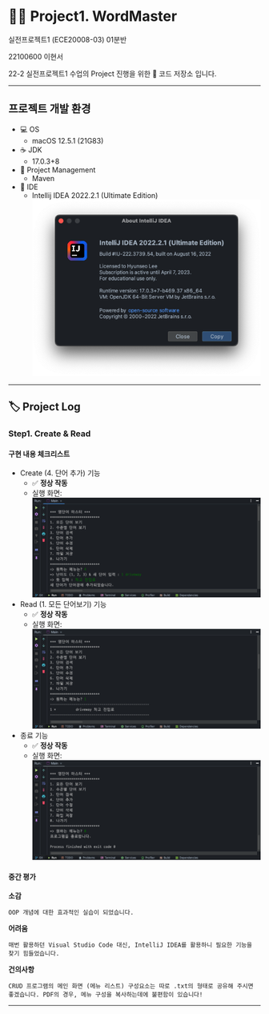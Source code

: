 # 🧑‍💻 Project1. WordMaster

실전프로젝트1 (ECE20008-03) 01분반

22100600 이현서

22-2 실전프로젝트1 수업의 Project 진행을 위한 💾 코드 저장소 입니다.

---

## 프로젝트 개발 환경

* 💻 OS
    * macOS 12.5.1 (21G83)
* ☕️ JDK
    * 17.0.3+8
* 🔨 Project Management
    * Maven
* 📝 IDE
    * Intellij IDEA 2022.2.1 (Ultimate Edition)
![](screenshots/1.png)

---

## 🏷 Project Log

### Step1. Create & Read

#### 구현 내용 체크리스트

* Create (4. 단어 추가) 기능
    * ✅ **정상 작동**
    * 실행 화면:
![](screenshots/2.png)
* Read (1. 모든 단어보기) 기능
    * ✅ **정상 작동**
    * 실행 화면:
![](screenshots/3.png)
* 종료 기능
    * ✅ **정상 작동**
    * 실행 화면:
![](screenshots/4.png)

#### 중간 평가

**소감**

`OOP 개념에 대한 효과적인 실습이 되었습니다.`

**어려움**

`매번 활용하던 Visual Studio Code 대신, IntelliJ IDEA를 활용하니 필요한 기능을 찾기 힘들었습니다.`

**건의사항**

`CRUD 프로그램의 메인 화면 (메뉴 리스트) 구성요소는 따로 .txt의 형태로 공유해 주시면 좋겠습니다. PDF의 경우, 메뉴 구성을 복사하는데에 불편함이 있습니다!`

---